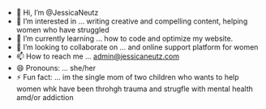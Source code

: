 - 👋 Hi, I’m @JessicaNeutz
- 👀 I’m interested in ... writing creative and compelling content, helping women who have struggled
- 🌱 I’m currently learning ... how to code and optimize my website.
- 💞️ I’m looking to collaborate on ... and online support platform for women
- 📫 How to reach me ... admin@jessicaneutz.com
- 😄 Pronouns: ... she/her
- ⚡ Fun fact: ... im the single mom of two children who wants to help women whk have been throhgh trauma and strugfle with mental health amd/or addiction

<!---
JessicaNeutz/JessicaNeutz is a ✨ special ✨ repository because its `README.md` (this file) appears on your GitHub profile.
You can click the Preview link to take a look at your changes.
--->
